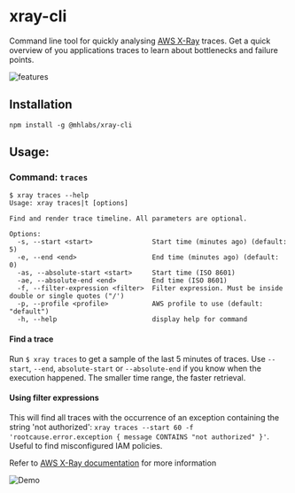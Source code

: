 # xray-cli

Command line tool for quickly analysing [AWS X-Ray](https://aws.amazon.com/xray/) traces. Get a quick overview of you applications traces to learn about bottlenecks and failure points.

![features](https://raw.githubusercontent.com/mhlabs/xray-cli/main/images/features.png)

## Installation
`npm install -g @mhlabs/xray-cli`

## Usage:

### Command: `traces`

```
$ xray traces --help
Usage: xray traces|t [options]

Find and render trace timeline. All parameters are optional.

Options:
  -s, --start <start>               Start time (minutes ago) (default: 5)
  -e, --end <end>                   End time (minutes ago) (default: 0)
  -as, --absolute-start <start>     Start time (ISO 8601)
  -ae, --absolute-end <end>         End time (ISO 8601)
  -f, --filter-expression <filter>  Filter expression. Must be inside double or single quotes ("/')
  -p, --profile <profile>           AWS profile to use (default: "default")
  -h, --help                        display help for command
```

#### Find a trace
Run `$ xray traces` to get a sample of the last 5 minutes of traces. Use `--start`, `--end`, `absolute-start` or `--absolute-end` if you know when the execution happened. The smaller time range, the faster retrieval.

#### Using filter expressions
This will find all traces with the occurrence of an exception containing the string 'not authorized':
`xray traces --start 60 -f 'rootcause.error.exception { message CONTAINS "not authorized" }'`. Useful to find misconfigured IAM policies.

Refer to [AWS X-Ray documentation](https://docs.aws.amazon.com/xray/latest/devguide/xray-console-filters.html) for more information

![Demo](https://raw.githubusercontent.com/mhlabs/xray-cli/main/images/demo1.gif)